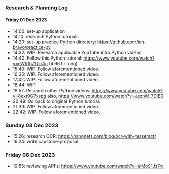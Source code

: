 ### Research & Planning Log
#### Friday 01 Dec 2023
* 14:00: set-up application
* 14:10: research Python tutorials
* 14:20: set-up practice Python directory: https://github.com/ian-bravo/practice-py
* 14:32: WIP. Research applicable YouTube intro Python videos.
* 14:40: Follow this Python tutorial: https://www.youtube.com/watch?v=eWRfhZUzrAc (4.66 hr long)
* 15:40: WIP. Follow aforementioned video.
* 16:35: WIP. Follow aforementioned video.
* 17:42: WIP. Follow aforementioned video.
* 18:44: WIP.
* 19:57: Research other Python videos: https://www.youtube.com/watch?v=8ext9G7xspg also, https://www.youtube.com/watch?v=JeznW_7DlB0
* 20:49: Go back to original Python tutorial.
* 21:39: WIP. Follow aforementioned video.
* 22:42: WIP. Follow aforementioned video.

### Sunday 03 Dec 2023
* 15:26: research OCR: https://nanonets.com/blog/ocr-with-tesseract/
* 16:24: write capstone-proposal

### Friday 08 Dec 2023
* 19:55: reviewing API's: https://www.youtube.com/watch?v=elMpS1Js7rc